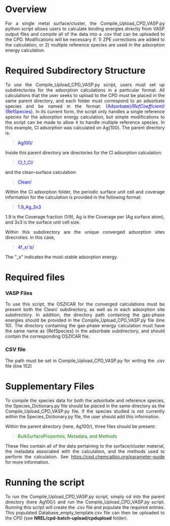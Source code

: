 # Overview
<div style="text-align: justify">For a single metal surface/cluster, the Compile_Upload_CPD_VASP.py python script allows users to calculate binding energies directly from VASP output files and compile all of the data into a .csv that can be uploaded to the CPD. Modifications will be necessary if: 1) ZPE corrections are added to the calculation; or 2) multiple reference species are used in the adsorption energy calculation.

# Required Subdirectory Structure
To use the Compile_Upload_CPD_VASP.py script, users must set up subdirectories for the adsorption calculations in a particular format. All calculations that the user seeks to upload to the CPD must be placed in the same parent directory, and each folder must correspond to an adsorbate species and be named in the format: <span style="color:blue">{Adsorbate}_{RefCoefficient}_{RefSpecies}</span>. In its current form, the script only handles a single reference species for the adsorption energy calculation, but simple modifications to the script can be made to allow it to handle multiple reference species. In this example, Cl adsorption was calculated on Ag(100). The parent directory is:

><span style="color:blue">Ag100/

Inside this parent directory are directories for the Cl adsorption calculation:
><span style="color:blue">Cl_1_Cl/

and the clean-surface calculation:
><span style="color:blue">Clean/
        
Within the Cl adsorption folder, the periodic surface unit cell and coverage information for the calculation is provided in the following format:
><span style="color:blue">1.9_Ag_3x3
        
1.9 is the Coverage fraction (1/9), Ag is the Coverage per (Ag surface atom), and 3x3 is the surface unit cell size.
        
Within this subdirectory are the unique converged adsorption sites direcroties. In this case,
><span style="color:blue">4f_x/ b/
        
The "_x" indicates the most-stable adsorption energy.

# Required files
### VASP Files
To use this script, the OSZICAR for the converged calculations must be present both the Clean/ subdirectory, as well as in each adsorption site subdirectory. In addition, the directory path containing the gas-phase energies should be provided in the Compile_Upload_CPD_VASP.py file (line 10). The directory containing the gas-phase energy calculation must have the same name as {RefSpecies} in the adsorbate subdirectory, and should contain the corresponding OSZICAR file.

### CSV file
The path must be set in Compile_Upload_CPD_VASP.py for writing the .csv file (line 152)

# Supplementary Files
To compile the species data for both the adsorbate and reference species, the Species_Dictionary.py file should be placed in the same directory as the Compile_Upload_CPD_VASP.py file. If the species studied is not currently within the Species_Dictionary.py file, the user should add this information.
        
Within the parent directory (here, Ag100/), three files should be present:
><span style="color:green">BulkSurfaceProperties, Metadata, and Methods

These files contain all of the data pertaining to the surface/cluster material, the metadata associated with the calculation, and the methods used to perform the calculation. See https://cpd.chemcatbio.org/parameter-guide for more information.
        
# Running the script
To run the Compile_Upload_CPD_VASP.py script, simply cd into the parent directory (here Ag100/) and run the Compile_Upload_CPD_VASP.py script. Running this script will create the .csv file and populate the required entries. This populated Database_empty_template.csv file can then be uploaded to the CPD (see **NREL/cpd-batch-upload/cpdupload** folder).

</div>
